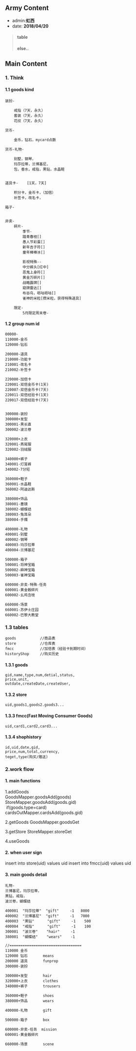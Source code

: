 ## Army Content
+ admin:**虹西**
+ date: **2018/04/20**

> #### table
> #### else..

    
## Main Content
### 1. Think
#### 1.1 goods kind
    
    装扮-
        
        戒指（7天，永久）
        套装（7天，永久）
        花纹（7天，永久）
    
    货币-
    
        金币，钻石，mycard点数
        
    货币-礼物-
        
        别墅，钢琴，
        玛莎拉蒂，兰博基尼，
        包，香水，戒指，黑钻，水晶鞋
        

    道具卡-    [1天，7天]
    
        积分卡，金币卡，（加倍）
        补签卡，改名卡，
        
    箱子-

    
    非卖-
        碎片-
            季节-
            踏青春枝[]
            愚人节彩蛋[]
            新年吉子符[]
            童年棒棒冰[]
            
            影视特殊--
            中分裤头[红中]
            恶鬼上身符[]
            黄金万碎片[]
            战略露牌[]
            窥牌雷达[]
            布谷鸟，呖咕呖咕[]
            雀神的米粒[攒米粒，获得特殊道具]
                                    
        限定-
            5月限定周末卷-  
                
#### 1.2 group num id

    00000-
    110000-金币
    120000-钻石
    
    200000-道具
    210000-功能卡
    210001-改名卡
    210002-补签卡
    
    220000-加倍卡
    220001-双倍金币卡(1天)
    220007-双倍金币卡(7天)
    220011-双倍经验卡(1天)
    220017-双倍经验卡(7天)
    
    
    300000-装扮
    300000+发型
    300001-黑长直
    300002-波兰卷
    
    320000+上衣
    320001-燕尾服
    320002-羽绒服
    
    340000+裤子
    340001-灯笼裤
    340002-7分短
    
    360000+鞋子
    360001-水晶鞋
    360002-阿迪达斯
    
    380000+饰品
    380001-墨镜
    380002-蝴蝶结
    380003-兔耳朵
    380004-手镯
    
    400000-礼物
    400001-别墅
    400002-钢琴
    400003-玛莎拉蒂
    400004-兰博基尼
    
    500000-箱子
    500001-将神宝箱
    500002-麻神宝箱
    500003-雀神宝箱
    
    600000-非卖-特殊-任务
    600001-黄金骰碎片
    600002-幺鸡含枝
    
    660000-场景
    660001-苏伊士庄园
    660002-巴黎大教堂
    
### 1.3 tables
    
    goods           //商品表
    store           //仓库表
    fmcc            //加倍表（经验卡到期时间）
    historyShop     //购买历史

#### 1.3.1 goods
    
    gid,name,type,num,detial,status,
    price,unit,
    outdate,createDate,createUser,
    
#### 1.3.2 store

    uid,goods1,goods2.goods3...
       
#### 1.3.3 fmcc(Fast Moving Consumer Goods)

    uid,card1,card2,card3...

#### 1.3.4 shophistory
    
    id,uid,date,gid,
    price,num,total,currency,
    teget,type(购买/赠送)
    
### 2.work flow
#### 1. main functions

1.addGoods  
    GoodsMapper.goodsAdd(goods)  
    StoreMapper.goodsAdd(goods.gid)  
    &nbsp;if(goods.type=card)  
    cardsOutMapper.cardsAdd(goods.gid)  
    
2.getGoods
    GoodsMapper.goodsGet
    
3.getStore
    StoreMapper.storeGet

4.useGoods

#### 2. when user sign  
insert into store(uid) values uid
insert into fmcc(uid) values uid

#### 3. main goods detail
    
    礼物-
    兰博基尼，玛莎拉蒂，
    黑钻，戒指，
    波兰卷，蝴蝶结
       
    400001  "玛莎拉蒂"  "gift"     -1   8000
    400002  "兰博基尼"  "gift"     -1   7000
    400003  "黑钻"      "gift"     -1    500  
    400004  "戒指"      "gift"     -1    100
    300001  "波兰卷"    "hair"     -1
    380001  "蝴蝶结"    "wears"    -1
    
    //=================================
    110000 金币 
    120000 钻石       means
    200000 道具       funprop
    300000-装扮
    
    300000+发型       hair
    320000+上衣       clothes
    340000+裤子       trousers
    
    360000+鞋子       shoes
    380000+饰品       wears
        
    400000-礼物       gift
   
    500000-箱子       box
    
    600000-非卖-任务  mission 
    600001-黄金骰碎片
    
    660000-场景       scene